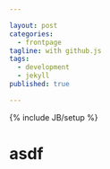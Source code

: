 ```yaml
---

layout: post
categories: 
  - frontpage
tagline: with github.js
tags: 
  - development
  - jekyll
published: true

---
```


{% include JB/setup %}

# asdf
